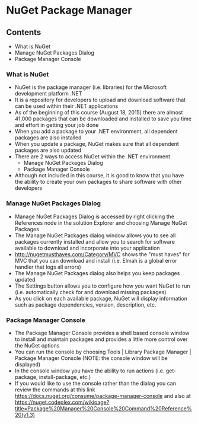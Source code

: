 # NuGet Package Manager

## Contents

- What is NuGet
- Manage NuGet Packages Dialog
- Package Manager Console


### What is NuGet

- NuGet is the package manager (i.e. libraries) for the Microsoft development platform .NET
- It is a repository for developers to upload and download software that can be used within their .NET applications
- As of the beginning of this course (August 18, 2015) there are almost 41,000 packages that can be downloaded and installed to save you time and effort in getting your job done
- When you add a package to your .NET environment, all dependent packages are also installed
- When you update a package, NuGet makes sure that all dependent packages are also updated
- There are 2 ways to access NuGet within the .NET environment
  - Manage NuGet Packages Dialog
  - Package Manager Console
- Although not included in this course, it is good to know that you have the ability to create your own packages to share software with other developers


### Manage NuGet Packages Dialog

- Manage NuGet Packages Dialog is accessed by right clicking the References node in the solution Explorer and choosing Manage NuGet Packages
- The Manage NuGet Packages dialog window allows you to see all packages currently installed and allow you to search for software available to download and incorporate into your application
- http://nugetmusthaves.com/Category/MVC shows the "must haves" for MVC that you can download and install (i.e. Elmah is a global error handler that logs all errors)
- The Manage NuGet Packages dialog also helps you keep packages updated
- The Settings button allows you to configure how you want NuGet to run (i.e. automatically check for and download missing packages)
- As you click on each available package, NuGet will display information such as package dependencies, version, description, etc.


### Package Manager Console

- The Package Manager Console provides a shell based console window to install and maintain packages and provides a little more control over the NuGet options
- You can run the console by choosing Tools | Library Package Manager | Package Manager Console (NOTE: the console window will be displayed)
- In the console window you have the ability to run actions (i.e. get-package, install-package, etc.)
- If you would like to use the console rather than the dialog you can review the commands at this link https://docs.nuget.org/consume/package-manager-console and also at https://nuget.codeplex.com/wikipage?title=Package%20Manager%20Console%20Command%20Reference%20(v1.3) 



